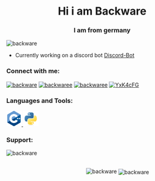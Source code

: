 <h1 align="center">Hi i am Backware</h1>
<h3 align="center">I am from germany</h3>

<p align="left"> <img src="https://komarev.com/ghpvc/?username=backware&label=Profile%20views&color=0e75b6&style=flat" alt="backware" /> </p>

- Currently working on a discord bot [Discord-Bot](https://top.gg/bot/716042864890609699)

<h3 align="left">Connect with me:</h3>
<p align="left">
<a href="https://dev.to/backware" target="blank"><img align="center" src="https://cdn.jsdelivr.net/npm/simple-icons@3.0.1/icons/dev-dot-to.svg" alt="backware" height="30" width="40" /></a>
<a href="https://twitter.com/backwaree" target="blank"><img align="center" src="https://cdn.jsdelivr.net/npm/simple-icons@3.0.1/icons/twitter.svg" alt="backwaree" height="30" width="40" /></a>
<a href="https://instagram.com/backwaree" target="blank"><img align="center" src="https://cdn.jsdelivr.net/npm/simple-icons@3.0.1/icons/instagram.svg" alt="backwaree" height="30" width="40" /></a>
<a href="https://discord.gg/YxK4cFG" target="blank"><img align="center" src="https://cdn.jsdelivr.net/npm/simple-icons@3.0.1/icons/discord.svg" alt="YxK4cFG" height="30" width="40" /></a>
</p>

<h3 align="left">Languages and Tools:</h3>
<p align="left"> <a href="https://www.w3schools.com/cpp/" target="_blank"> <img src="https://raw.githubusercontent.com/devicons/devicon/master/icons/cplusplus/cplusplus-original.svg" alt="cplusplus" width="40" height="40"/> </a> <a href="https://www.python.org" target="_blank"> <img src="https://raw.githubusercontent.com/devicons/devicon/master/icons/python/python-original.svg" alt="python" width="40" height="40"/> </a> </p>

<h3 align="left">Support:</h3>
<p><a href="https://www.buymeacoffee.com/backware"> <img align="left" src="https://cdn.buymeacoffee.com/buttons/v2/default-yellow.png" height="50" width="210" alt="backware" /></a></p><br><br>

<p><img align="left" src="https://github-readme-stats.vercel.app/api/top-langs?username=backware&show_icons=true&locale=en&layout=compact" alt="backware" /></p>

<p>&nbsp;<img align="center" src="https://github-readme-stats.vercel.app/api?username=backware&show_icons=true&locale=en" alt="backware" /></p>
